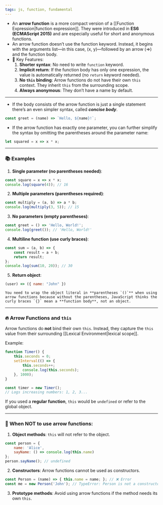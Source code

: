 ```yaml
---
tags: js, function, fundamental
---
```


- An **arrow function** is a more compact version of a [[Function Expression|function expression]]. They were introduced in **ES6 (ECMAScript 2015)** and are especially useful for short and anonymous functions.
- An arrow function doesn’t use the function keyword. Instead, it begins with the arguments list—in this case, (x, y)—followed by an arrow (=>) and the function body.
- 📌 Key Features:
	1. **Shorter syntax**: No need to write `function` keyword.
	2. **Implicit return**: If the function body has only one expression, the value is automatically returned (no `return` keyword needed).
	3. **No `this` binding**: Arrow functions do not have their own `this` context. They inherit `this` from the surrounding scope.
	4. **Always anonymous**: They don’t have a name by default.

---

- If the body consists of the arrow function is just a single statement there’s an even simpler syntax, called ***concise body***.

```js
const greet = (name) => `Hello, ${name}!`;
```

- If the arrow function has exactly one parameter, you can further simplify the syntax by omitting the parentheses around the parameter name:
  
```js
let squared = x => x * x;
```

---

### 📚 **Examples**

1. **Single parameter (no parentheses needed)**:
```javascript
const square = x => x * x;
console.log(square(4)); // 16
```

2. **Multiple parameters (parentheses required)**:
```javascript
const multiply = (a, b) => a * b;
console.log(multiply(3, 5)); // 15
```

3. **No parameters (empty parentheses)**:
```javascript
const greet = () => 'Hello, World!';
console.log(greet()); // 'Hello, World!'
```

4. **Multiline function (use curly braces)**:
```javascript
const sum = (a, b) => {
    const result = a + b;
    return result;
};
console.log(sum(10, 20)); // 30
```

5. **Return object**:
```javascript
(user) => ({ name: "John" })
```

```ad-note
You need to wrap the object literal in **parentheses `()`** when using arrow functions because without the parentheses, JavaScript thinks the curly braces `{}` mean a **function body**, not an object.
```

---

### 🔥 **Arrow Functions and `this`**
Arrow functions do **not** bind their own `this`. Instead, they capture the `this` value from their surrounding [[Lexical Environment|lexical scope]].

Example:

```javascript
function Timer() {
    this.seconds = 0;
    setInterval(() => {
        this.seconds++;
        console.log(this.seconds);
    }, 1000);
}

const timer = new Timer();
// Logs increasing numbers: 1, 2, 3...
```

If you used a **regular function**, `this` would be `undefined` or refer to the global object.

---

### 📌 **When NOT to use arrow functions**:
1. **Object methods**: `this` will not refer to the object.
```javascript
const person = {
    name: 'Alice',
    sayName: () => console.log(this.name)
};
person.sayName(); // undefined
```

2. **Constructors**: Arrow functions cannot be used as constructors.
```javascript
const Person = (name) => { this.name = name; }; // ❌ Error
const me = new Person('John'); // TypeError: Person is not a constructor
```

3. **Prototype methods**: Avoid using arrow functions if the method needs its own `this`.